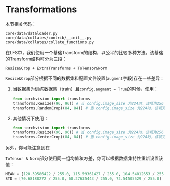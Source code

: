 # Transformations

本节相关代码：
```
core/data/dataloader.py
core/data/collates/contrib/__init__.py
core/data/collates/collate_functions.py
```

在LFS中，我们使用一个基础Transform的结构，以公平的比较多种方法。该基础的Transform结构可分为三段：
```
Resize&Crop + ExtraTransforms + ToTensor&Norm
```
`Resize&Crop`部分根据不同的数据集和配置文件设置(`augment`字段)存在一些差异：
1. 当数据集为训练数据集（train）且`config.augment = True`的时候，使用：
   ```python
   from torchvision import transforms
   transforms.Resize((96, 96)) # 当 config.image_size 为224时，该项为256
   transforms.RandomCrop((84, 84)) # 当 config.image_size 为224时，该项为224
   ```
2. 其他情况下使用：
   ```python
   from torchvision import transforms
   transforms.Resize((96, 96)) # 当 config.image_size 为224时，该项为256
   transforms.CenterCrop((84, 84)) # 当 config.image_size 为224时，该项为224
   ```
另外，你可能注意到在


`ToTensor & Norm`部分使用同一组均值和方差，你可以根据数据集特性重新设置该值：
```python
MEAN = [120.39586422 / 255.0, 115.59361427 / 255.0, 104.54012653 / 255.0]
STD = [70.68188272 / 255.0, 68.27635443 / 255.0, 72.54505529 / 255.0]
```
